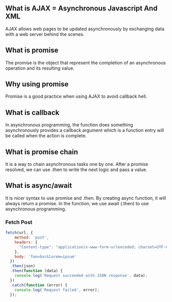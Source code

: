 ## What is AJAX = Asynchronous Javascript And XML
AJAX allows web pages to be updated asynchronously by exchanging data with a web server behind the scenes.

## What is promise
The promise is the object that represent the completion of an asynchronous operation and its resulting value. 
## Why using promise
Promise is a good practice when using AJAX to avoid callback hell. 

## What is callback
In asynchronous programming, the function does something asynchronously provides a callback argument which is a function entry will be called when the action is complete.

## What is promise chain
It is a way to chain asynchronous tasks one by one. After a promise resolved, we can use .then to write the next logic and pass a value.

## What is async/await
It is nicer syntax to use promise and .then. By creating async function, it will always return a promise. In the function, we use await (.then) to use asynchronous programming. 


### Fetch Post
```js
fetch(url, {
    method: 'post',
    headers: {
      "Content-type": "application/x-www-form-urlencoded; charset=UTF-8"
    },
    body: 'foo=bar&lorem=ipsum'
  })
  .then(json)
  .then(function (data) {
    console.log('Request succeeded with JSON response', data);
  })
  .catch(function (error) {
    console.log('Request failed', error);
  });
```